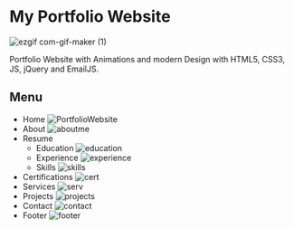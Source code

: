 # My Portfolio Website

![ezgif com-gif-maker (1)](https://user-images.githubusercontent.com/51766689/134809158-9a920c8a-64ba-48a3-854e-dcf20ae7b61c.gif)


Portfolio Website with Animations and modern Design with HTML5, CSS3, JS, jQuery and EmailJS.

## Menu 

* Home
![PortfolioWebsite](https://user-images.githubusercontent.com/51766689/134778071-7cce40c4-2ccd-42d9-9a33-6bc9d451ae18.PNG)
* About
![aboutme](https://user-images.githubusercontent.com/51766689/134778577-ad21cebd-15ee-4f38-8538-82eb0fa81f41.PNG)
* Resume 
  *  Education
  ![education](https://user-images.githubusercontent.com/51766689/134778573-e9805249-13f5-496f-bfdc-9b52e538668b.PNG)
  *  Experience
  ![experience](https://user-images.githubusercontent.com/51766689/134778572-afa6bf29-d9ea-4726-b999-5cfa39236bca.PNG)
  *  Skills
  ![skills](https://user-images.githubusercontent.com/51766689/134778571-8c236ff8-f6a3-48ba-90dc-79dd4dbd32af.PNG)
* Certifications
![cert](https://user-images.githubusercontent.com/51766689/134778568-c0e1f65d-684f-4264-b8ee-e6d3e3bf5ae7.PNG)
* Services
![serv](https://user-images.githubusercontent.com/51766689/134778567-753af40b-5023-4eeb-ab18-42ba7b86549e.PNG)
* Projects
![projects](https://user-images.githubusercontent.com/51766689/134778566-ef15eec1-97c1-4f8c-a3c5-8f3fe4d3a3ef.PNG)
* Contact
![contact](https://user-images.githubusercontent.com/51766689/134778565-7434b625-4977-4b81-9d0d-d8bc343fe6f1.PNG)
* Footer
![footer](https://user-images.githubusercontent.com/51766689/135311321-b8d528bb-4af5-45bd-97e3-25215302c1b3.PNG)

